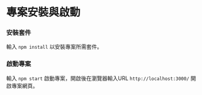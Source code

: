 # 專案安裝與啟動

### 安裝套件

輸入 `npm install` 以安裝專案所需套件。

### 啟動專案
輸入 `npm start` 啟動專案，開啟後在瀏覽器輸入URL `http://localhost:3000/` 開啟專案網頁。